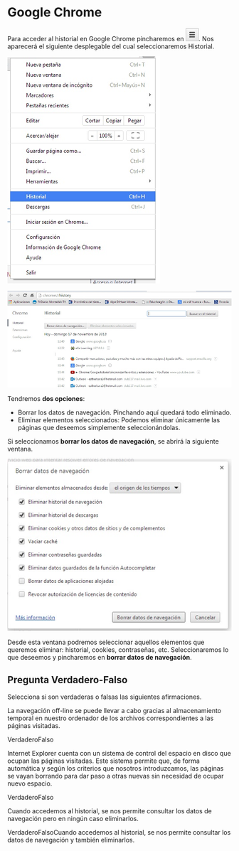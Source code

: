 
# Google Chrome

Para acceder al historial en Google Chrome pincharemos en ![](img/chrome1.jpg). Nos aparecerá el siguiente desplegable del cual seleccionaremos Historial.

![2.51. Historial. Captura de pantalla.](img/historial_chrome.jpg)

![2.52. Historial 2. Captura de pantalla.](img/historial_Chrome2.jpg)

Tendremos **dos opciones**:

- Borrar los datos de navegación. Pinchando aquí quedará todo eliminado.
- Eliminar elementos seleccionados: Podemos eliminar únicamente las páginas que deseemos simplemente seleccionándolas. 

Si seleccionamos **borrar los datos de navegación**, se abrirá la siguiente ventana.

![2.53. Historial 3. Captura de pantalla.](img/borrar_chrome.jpg)

Desde esta ventana podremos seleccionar aquellos elementos que queremos eliminar: historial, cookies, contraseñas, etc. Seleccionaremos lo que deseemos y pincharemos en **borrar datos de navegación**.

## Pregunta Verdadero-Falso

Selecciona si son verdaderas o falsas las siguientes afirmaciones.

<quiz name="">
<question><p>La navegación off-line se puede llevar a cabo gracias al almacenamiento temporal en nuestro ordenador de los archivos correspondientes a las páginas visitadas. </p><answer correct>Verdadero</answer><answer>Falso</answer></question>
<question><p>Internet Explorer cuenta con un sistema de control del espacio en disco que ocupan las páginas visitadas. Este sistema permite que, de forma automática y según los criterios que nosotros introduzcamos, las páginas se vayan borrando para dar paso a otras nuevas sin necesidad de ocupar nuevo espacio.</p><answer correct>Verdadero</answer><answer>Falso</answer></question>
<question><p>Cuando accedemos al historial, se nos permite consultar los datos de navegación pero en ningún caso eliminarlos.</p><answer>Verdadero</answer><answer correct>Falso</answer><explanation>Cuando accedemos al historial, se nos permite consultar los datos de navegación y también eliminarlos.</explanation></question>
</quiz>
